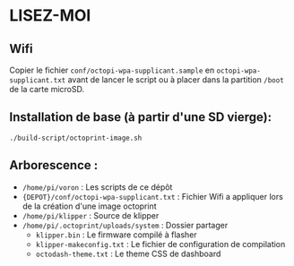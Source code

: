 LISEZ-MOI
=========


## Wifi

Copier le fichier `conf/octopi-wpa-supplicant.sample` en `octopi-wpa-supplicant.txt` avant de lancer le script  ou à placer dans la partition `/boot` de la carte microSD.


## Installation de base (à partir d'une SD vierge):

`./build-script/octoprint-image.sh`

## Arborescence :

* `/home/pi/voron` : Les scripts de ce dépôt
* `{DEPOT}/conf/octopi-wpa-supplicant.txt` : Fichier Wifi a appliquer lors de la création d'une image octoprint
* `/home/pi/klipper` : Source de klipper
* `/home/pi/.octoprint/uploads/system` : Dossier partager
  * `klipper.bin` : Le firmware compilé à flasher
  * `klipper-makeconfig.txt` : Le fichier de configuration de compilation
  * `octodash-theme.txt` : Le theme CSS de dashboard